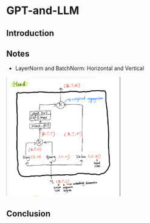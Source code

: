 # GPT-and-LLM

## Introduction

## Notes
- LayerNorm and BatchNorm: Horizontal and Vertical
  

<img src="picture/1.jpg" alt="Car Image" width="300">

  
## Conclusion
